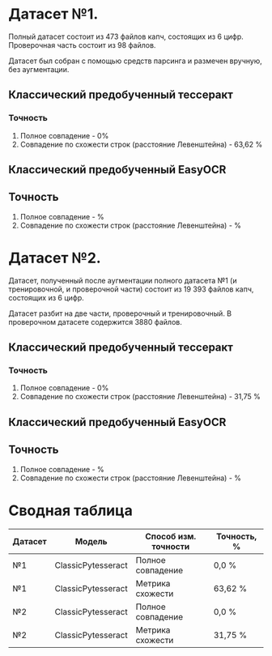 # Датасет №1.
Полный датасет состоит из 473 файлов капч, состоящих из 6 цифр. Проверочная часть состоит из 98 файлов. 

Датасет был собран с помощью средств парсинга и размечен вручную, без аугментации.
## Классический предобученный тессеракт
### Точность
1. Полное совпадение - 0%
2. Совпадение по схожести строк (расстояние Левенштейна) - 63,62 %

## Классический предобученный EasyOCR
## Точность
1. Полное совпадение - %
2. Совпадение по схожести строк (расстояние Левенштейна) - %

# Датасет №2.
Датасет, полученный после аугментации полного датасета №1 (и тренировочной, и проверочной части) состоит из 19 393 файлов капч, состоящих из 6 цифр.

Датасет разбит на две части, проверочный и тренировочный. В проверочном датасете содержится 3880 файлов.
## Классический предобученный тессеракт
### Точность
1. Полное совпадение - 0%
2. Совпадение по схожести строк (расстояние Левенштейна) - 31,75 %

## Классический предобученный EasyOCR
## Точность
1. Полное совпадение - %
2. Совпадение по схожести строк (расстояние Левенштейна) - %


# Сводная таблица

| Датасет | Модель             | Способ изм. точности | Точность, % |  
|---------|--------------------|----------------------|-------------|
| №1      | ClassicPytesseract | Полное совпадение    | 0,0 %       |
| №1      | ClassicPytesseract | Метрика схожести     | 63,62 %     |
| №2      | ClassicPytesseract | Полное совпадение    | 0,0 %       |
| №2      | ClassicPytesseract | Метрика схожести     | 31,75 %     |

